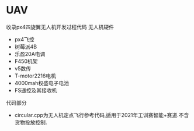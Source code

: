 # UAV

收录px4四旋翼无人机开发过程代码
无人机硬件
+ px4飞控
+ 树莓派4B
+ 乐盈20A电调
+ F450机架
+ v5数传
+ T-motor2216电机
+ 4000mah权盛电子电池
+ FS遥控及其接收机

代码部分
+ circular.cpp为无人机定点飞行参考代码,适用于2021年工训赛智能+赛道.不含货物投放控制.
